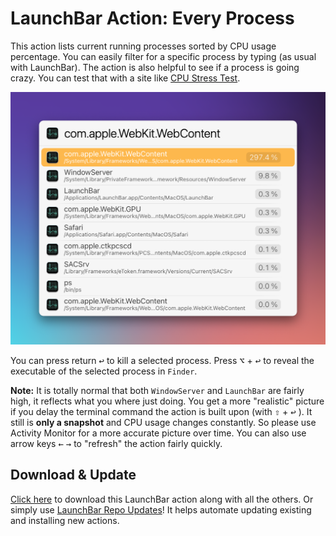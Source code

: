 # LaunchBar Action: Every Process 

This action lists current running processes sorted by CPU usage percentage. You can easily filter for a specific process by typing (as usual with LaunchBar). The action is also helpful to see if a process is going crazy. You can test that with a site like [CPU Stress Test](https://cpux.net/cpu-stress-test-online).

<img src="01.png" width="684"/> 

You can press return <kbd>↩</kbd> to kill a selected process. Press <kbd>⌥</kbd> + <kbd>↩</kbd>  to reveal the executable of the selected process in `Finder`. 

**Note:** It is totally normal that both `WindowServer` and `LaunchBar` are fairly high, it reflects what you where just doing. You get a more "realistic" picture if you delay the terminal command the action is built upon (with <kbd>⇧</kbd> + <kbd>↩</kbd> ). It still is **only a snapshot** and CPU usage changes constantly. So please use Activity Monitor for a more accurate picture over time. 
You can also use arrow keys <kbd>←</kbd> <kbd>→</kbd> to "refresh" the action fairly quickly. 

## Download & Update

[Click here](https://github.com/Ptujec/LaunchBar/archive/refs/heads/master.zip) to download this LaunchBar action along with all the others. Or simply use [LaunchBar Repo Updates](https://github.com/Ptujec/LaunchBar/tree/master/LB-Repo-Updates#launchbar-repo-updates-action)! It helps automate updating existing and installing new actions.